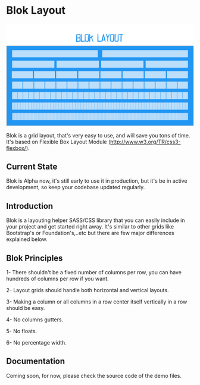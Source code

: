 [grid-screenshot]: dist/blok.png

# Blok Layout
![Blok][grid-screenshot]

Blok is a grid layout, that's very easy to use, and will save you tons of time. It's based on Flexible Box Layout Module (http://www.w3.org/TR/css3-flexbox/).

## Current State
Blok is Alpha now, it's still early to use it in production, but it's be in active development, so keep your codebase updated regularly.

## Introduction
Blok is a layouting helper SASS/CSS library that you can easily include in your project and get started right away. It's similar to other grids like Bootstrap's or Foundation's,..etc but there are few major differences explained below.

## Blok Principles
1- There shouldn't be a fixed number of columns per row, you can have hundreds of columns per row if you want.

2- Layout grids should handle both horizontal and vertical layouts.

3- Making a column or all columns in a row center itself vertically in a row should be easy.

4- No columns gutters.

5- No floats.

6- No percentage width.

## Documentation
Coming soon, for now, please check the source code of the demo files.
